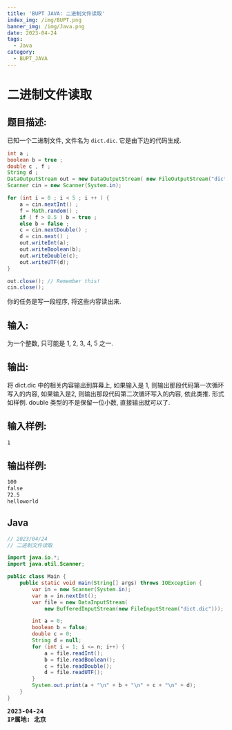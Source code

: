 ```yaml
---
title: 'BUPT JAVA: 二进制文件读取'
index_img: /img/BUPT.png
banner_img: /img/Java.png
date: 2023-04-24
tags:
  - Java
category:
  - BUPT_JAVA
---
```


# 二进制文件读取

## 题目描述: 
已知一个二进制文件, 文件名为 `dict.dic`. 它是由下边的代码生成.

```java
int a ;
boolean b = true ;
double c , f ;
String d ;
DataOutputStream out = new DataOutputStream( new FileOutputStream("dict.dic"));
Scanner cin = new Scanner(System.in);

for (int i = 0 ; i < 5 ; i ++ ) {
    a = cin.nextInt() ;
    f = Math.random() ;
    if ( f > 0.5 ) b = true ;
    else b = false ;
    c = cin.nextDouble() ;
    d = cin.next() ;
    out.writeInt(a);
    out.writeBoolean(b);
    out.writeDouble(c);
    out.writeUTF(d);
}

out.close(); // Remember this!
cin.close();
```

你的任务是写一段程序, 将这些内容读出来.

## 输入:
为一个整数, 只可能是 1, 2, 3, 4, 5 之一.

## 输出:
将 dict.dic 中的相关内容输出到屏幕上, 如果输入是 1, 则输出那段代码第一次循环写入的内容, 如果输入是2, 则输出那段代码第二次循环写入的内容, 依此类推.
形式如样例. double 类型的不是保留一位小数, 直接输出就可以了.

## 输入样例:
```txt
1
```

## 输出样例:
```txt
100
false
72.5
helloworld
```

## Java
```java
// 2023/04/24
// 二进制文件读取

import java.io.*;
import java.util.Scanner;

public class Main {
    public static void main(String[] args) throws IOException {
        var in = new Scanner(System.in);
        var n = in.nextInt();
        var file = new DataInputStream(
            new BufferedInputStream(new FileInputStream("dict.dic")));

        int a = 0;
        boolean b = false;
        double c = 0;
        String d = null;
        for (int i = 1; i <= n; i++) {
            a = file.readInt();
            b = file.readBoolean();
            c = file.readDouble();
            d = file.readUTF();
        }
        System.out.print(a + "\n" + b + "\n" + c + "\n" + d);
    }
}
```

<pre class="note note-info">
<strong>2023-04-24</strong> 
<strong>IP属地: 北京</strong>
</pre>